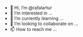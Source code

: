 - 👋 Hi, I’m @rafalartur
- 👀 I’m interested in ...
- 🌱 I’m currently learning ...
- 💞️ I’m looking to collaborate on ...
- 📫 How to reach me ...

<!---
rafalartur/rafalartur is a ✨ special ✨ repository because its `README.md` (this file) appears on your GitHub profile.
You can click the Preview link to take a look at your changes.
--->
